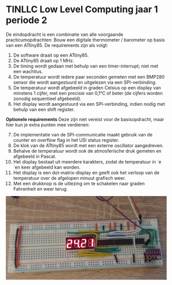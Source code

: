 # TINLLC Low Level Computing jaar 1 periode 2 

De eindopdracht is een combinatie van alle voorgaande practicumopdrachten: Bouw een digitale thermometer
/ barometer op basis van een ATtiny85. De requirements zijn als volgt:
1. De software draait op een ATtiny85.
2. De ATtiny85 draait op 1 MHz.
3. De timing wordt gedaan met behulp van een timer-interrupt; niet met een wachtlus.
4. De temperatuur wordt iedere paar seconden gemeten met een BMP280 sensor die wordt aangestuurd
en uitgelezen via een SPI-verbinding.
5. De temperatuur wordt afgebeeld in graden Celsius op een display van minstens 1 cijfer, met een precisie
van 0,1°C of beter (de cijfers worden zonodig sequentieel afgebeeld).
6. Het display wordt aangestuurd via een SPI-verbinding, indien nodig met behulp van een shift register.

**Optionele requirements** Deze zijn niet vereist voor de basisopdracht, maar hier kun je extra punten mee
verdienen: 

7. De implementatie van de SPI-communicatie maakt gebruik van de counter en overflow flag in het USI
status register.
8. De klok van de ATtiny85 wordt met een externe oscillator aangedreven.
9. Behalve de temperatuur wordt ook de atmosferische druk gemeten en afgebeeld in Pascal.
10. Het display bestaat uit meerdere karakters, zodat de temperatuur in ´e ´en keer afgebeeld kan worden.
11. Het display is een dot-matrix-display en geeft ook het verloop van de temperatuur over de afgelopen
minuut grafisch weer.
12. Met een drukknop is de uitlezing om te schakelen naar graden Fahrenheit en weer terug.  

![prototype image](./prototype.png)